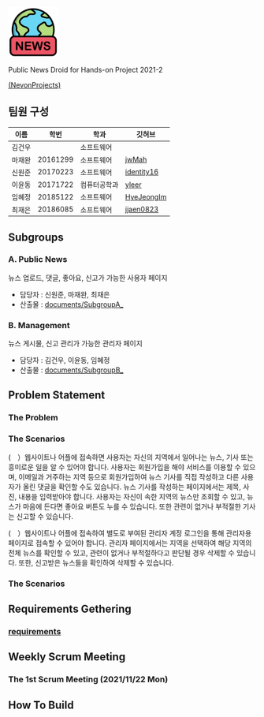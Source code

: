 <img src="https://github.com/HANDSON-Project/PublicNewsDroid/blob/develop/image/logo.png"  width="20%" height="20%"/>

Public News Droid for Hands-on Project 2021-2

[(NevonProjects)](https://nevonprojects.com/public-news-droid/)

## 팀원 구성

| 이름   | 학번     | 학과       | 깃허브                                        |
| ------ | -------- | ---------- | --------------------------------------------- |
| 김건우 |  | 소프트웨어 | [](https://github.com/) |
| 마재완 | 20161299 | 소프트웨어 | [jwMah](https://github.com/jwMah)             |
| 신원준 | 20170223 | 소프트웨어 | [identity16](https://github.com/identity16)   |
| 이윤동 | 20171722 | 컴퓨터공학과 | [yleer](https://github.com/yleer)       |
| 임혜정 | 20185122 | 소프트웨어   | [HyeJeongIm](https://github.com/HyeJeongIm)       |
| 최재은 | 20186085 | 소프트웨어   | [jjaen0823](https://github.com/jjaen0823)       |


## Subgroups

### A. Public News
뉴스 업로드, 댓글, 좋아요, 신고가 가능한 사용자 페이지

- 담당자 : 신원준, 마재완, 최재은
- 산출물 : [documents/SubgroupA_](https://github.com/HANDSON-Project/PublicNewsDroid)

### B. Management
뉴스 게시물, 신고 관리가 가능한 관리자 페이지

- 담당자 : 김건우, 이윤동, 임혜정
- 산출물 : [documents/SubgroupB_](https://github.com/HANDSON-Project/PublicNewsDroid)


## Problem Statement

### The Problem



### The Scenarios

(　）웹사이트나 어플에 접속하면 사용자는 자신의 지역에서 일어나는 뉴스, 기사 또는 흥미로운 일을 알 수 있어야 합니다. 사용자는 회원가입을 해야 서비스를 이용할 수 있으며, 이메일과 거주하는 지역 등으로 회원가입하여 뉴스 기사를 직접 작성하고 다른 사용자가 올린 댓글을 확인할 수도 있습니다. 뉴스 기사를 작성하는 페이지에서는 제목, 사진, 내용을 입력받아야 합니다. 사용자는 자신이 속한 지역의 뉴스만 조회할 수 있고, 뉴스가 마음에 든다면 좋아요 버튼도 누를 수 있습니다. 또한 관련이 없거나 부적절한 기사는 신고할 수 있습니다. 

(　）웹사이트나 어플에 접속하여 별도로 부여된 관리자 계정 로그인을 통해 관리자용 페이지로 접속할 수 있어야 합니다. 관리자 페이지에서는 지역을 선택하여 해당 지역의 전체 뉴스를 확인할 수 있고, 관련이 없거나 부적절하다고 판단될 경우 삭제할 수 있습니다. 또한, 신고받은 뉴스들을 확인하여 삭제할 수 있습니다.


### The Scenarios


## Requirements Gethering
### [requirements](https://github.com/HANDSON-Project/PublicNewsDroid/blob/develop/documents/Requirements.pdf)

## Weekly Scrum Meeting
### The 1st Scrum Meeting (2021/11/22 Mon)


## How To Build


